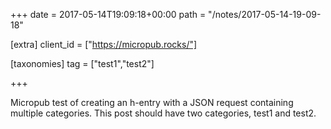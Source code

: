 +++
date = 2017-05-14T19:09:18+00:00
path = "/notes/2017-05-14-19-09-18"

[extra]
client_id = ["https://micropub.rocks/"]

[taxonomies]
tag = ["test1","test2"]

+++

<p>Micropub test of creating an h-entry with a JSON request containing multiple categories. This post should have two categories, test1 and test2.</p>
